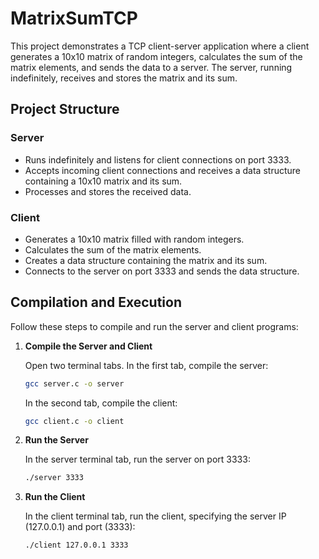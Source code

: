 # MatrixSumTCP

This project demonstrates a TCP client-server application where a client generates a 10x10 matrix of random integers, calculates the sum of the matrix elements, and sends the data to a server. The server, running indefinitely, receives and stores the matrix and its sum.

## Project Structure

### Server
- Runs indefinitely and listens for client connections on port 3333.
- Accepts incoming client connections and receives a data structure containing a 10x10 matrix and its sum.
- Processes and stores the received data.

### Client
- Generates a 10x10 matrix filled with random integers.
- Calculates the sum of the matrix elements.
- Creates a data structure containing the matrix and its sum.
- Connects to the server on port 3333 and sends the data structure.

## Compilation and Execution

Follow these steps to compile and run the server and client programs:

1. **Compile the Server and Client**

    Open two terminal tabs. In the first tab, compile the server:
    ```sh
    gcc server.c -o server
    ```

    In the second tab, compile the client:
    ```sh
    gcc client.c -o client
    ```

2. **Run the Server**

    In the server terminal tab, run the server on port 3333:
    ```sh
    ./server 3333
    ```

3. **Run the Client**

    In the client terminal tab, run the client, specifying the server IP (127.0.0.1) and port (3333):
    ```sh
    ./client 127.0.0.1 3333
    ```

